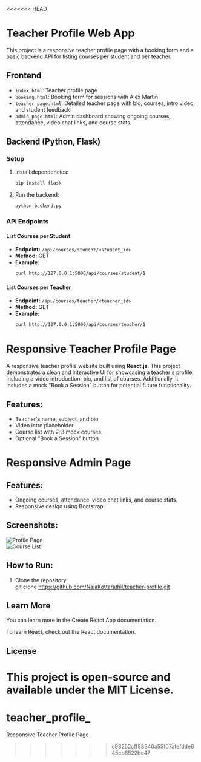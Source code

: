 <<<<<<< HEAD
# Teacher Profile Web App

This project is a responsive teacher profile page with a booking form and a basic backend API for listing courses per student and per teacher.

## Frontend
- `index.html`: Teacher profile page
- `booking.html`: Booking form for sessions with Alex Martin
- `teacher_page.html`: Detailed teacher page with bio, courses, intro video, and student feedback
- `admin_page.html`: Admin dashboard showing ongoing courses, attendance, video chat links, and course stats

## Backend (Python, Flask)

### Setup
1. Install dependencies:
   ```bash
   pip install flask
   ```
2. Run the backend:
   ```bash
   python backend.py
   ```

### API Endpoints

#### List Courses per Student
- **Endpoint:** `/api/courses/student/<student_id>`
- **Method:** GET
- **Example:**
  ```bash
  curl http://127.0.0.1:5000/api/courses/student/1
  ```

#### List Courses per Teacher
- **Endpoint:** `/api/courses/teacher/<teacher_id>`
- **Method:** GET
- **Example:**
  ```bash
  curl http://127.0.0.1:5000/api/courses/teacher/1
  ```

# Responsive Teacher Profile Page

A responsive teacher profile website built using **React.js**. This project demonstrates a clean and interactive UI for showcasing a teacher's profile, including a video introduction, bio, and list of courses. Additionally, it includes a mock "Book a Session" button for potential future functionality.  

## Features:
- Teacher's name, subject, and bio
- Video intro placeholder
- Course list with 2-3 mock courses
- Optional "Book a Session" button

# Responsive Admin Page
## Features:
- Ongoing courses, attendance, video chat links, and course stats.
- Responsive design using Bootstrap.


## Screenshots:
![Profile Page](assets/screenshot1.png)  
![Course List](assets/screenshot2.png)

## How to Run:

1. Clone the repository:  
   git clone https://github.com/NajaKottarathil/teacher-profile.git

## Learn More
You can learn more in the Create React App documentation.

To learn React, check out the React documentation.

## License
This project is open-source and available under the MIT License.
=======
# teacher_profile_
Responsive Teacher Profile Page
>>>>>>> c93252cff88340a55f07afefdde645cb6522bc47
